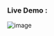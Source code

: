 ### Live Demo : 
![image](https://github.com/user-attachments/assets/cd17c1dd-fb9e-4a4f-b695-facb8fe61358)
